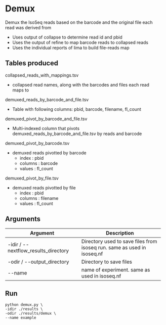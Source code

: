# Demux 
Demux the IsoSeq reads based on the barcode and the original file each read was derived from
- Uses output of collapse to determine read id and pbid
- Uses the output of refine to map barcode reads to collapsed reads
- Uses the individual reports of lima to build file-reads map


Tables produced
---

collapsed_reads_with_mappings.tsv
- collapsed read names, along with the barcodes and files each read maps to

demuxed_reads_by_barcode_and_file.tsv
- Table with following columns: pbid, barcode, filename, fl_count 

demuxed_pivot_by_barcode_and_file.tsv
- Multi-indexed column that pivots demuxed_reads_by_barcode_and_file.tsv by reads and barcode


demuxed_pivot_by_barcode.tsv
- demuxed reads pivotted by barcode
    - index : pbid
    - columns : barcode 
    - values : fl_count

demuxed_pivot_by_file.tsv
- demuxed reads pivotted by file
    - index : pbid
    - columns : filename
    - values : fl_count

Arguments
---
|Argument | Description |
|---------|-------------|
| -idir / --nextflow_results_directory | Directory used to save files from isoseq run. same as used in isoseq.nf
| -odir / --output_directory | Directory to save files
| --name | name of experiment. same as used in isoseq.nf |


Run 
---
```
python demux.py \
-idir ./results \
-odir ./results/demux \
--name example
```